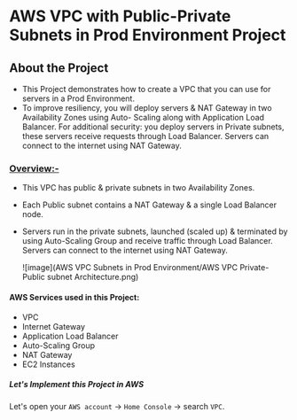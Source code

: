 # **AWS VPC with Public-Private Subnets in Prod Environment Project**

## **About the Project**
* This Project demonstrates how to create a VPC that you can use for servers in a Prod Environment.
* To improve resiliency, you will deploy servers & NAT Gateway in two Availability Zones using Auto-
  Scaling along with Application Load Balancer. For additional security: you deploy servers in 
  Private subnets,
  these servers receive requests through Load Balancer. Servers can connect to the internet using
  NAT Gateway.
  
### <ins>Overview:-</ins>
- This VPC has public & private subnets in two Availability Zones.
- Each Public subnet contains a NAT Gateway & a single Load Balancer node.
- Servers run in the private subnets, launched (scaled up) & terminated by using Auto-Scaling Group 
  and receive traffic through Load Balancer.
  Servers can connect to the internet using NAT Gateway.

  ![image](AWS VPC Subnets in Prod Environment/AWS VPC Private-Public subnet Architecture.png)

#### **AWS Services used in this Project:**
- VPC
- Internet Gateway
- Application Load Balancer
- Auto-Scaling Group
- NAT Gateway
- EC2 Instances

##### Let's Implement this Project in AWS

Let's open your `AWS account` -> `Home Console` -> search `VPC`. 
